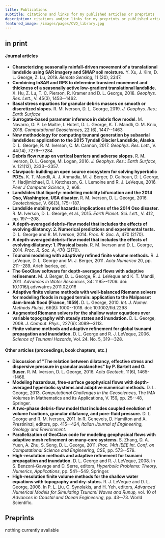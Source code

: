 ```yaml
---
title: Publications
subtitle: citations and links for my published articles or preprints
description: citations and/or links for my preprints or published articles
featured_image: /images/pages/CVO_library.jpg
---
```


## in print

#### Journal articles
* **Characterizing seasonally rainfall-driven movement of a translational landslide using SAR imagery and SMAP soil moisture.** Y. Xu, J. Kim, D. L. George, Z. Lu, 2019. *Remote Sensing,* 11 (20), 2347.
* **Combining InSAR and GPS to determine transient movement and thickness of a seasonally active low-gradient translational landslide.** X. Hu, Z. Lu, T. C. Pierson, R. Kramer and D. L. George, 2018. *Geophys. Res. Lett.*, V. 45(3), 1453--1462.
* **Basal stress equations for granular debris masses on smooth or discretized slopes.** R. M. Iverson, D. L. George, 2019. *J. Geophys. Res.: Earth Surface*
* **Surrogate-based parameter inference in debris flow model.** M. Navarro, O. P. Le Maître, I. Hoteit, D. L. George, K. T. Mandli, O. M. Knio, 2018.
*Computational Geosciences,* 22 (6), 1447--1463
*  **New methodology for computing tsunami generation by subaerial landslides: application to the 2015 Tyndall Glacier Landslide, Alaska.** D. L. George, R. M. Iverson, C. M. Cannon, 2017. *Geophys. Res. Lett.*, V. 44(14), 7276--7284.
* **Debris flow runup on vertical barriers and adverse slopes.** R. M. Iverson, D. L. George, M. Logan, 2016. *J. Geophys. Res.: Earth Surface,* V. 121(12), 2333--2357.
*  **Clawpack: building an open source ecosystem for solving hyperbolic PDEs.** K. T. Mandli, A. J. Ahmadia, M. J. Berger, D. Calhoun, D. L George, Y. Hadjimichael, D. I. Ketcheson, G. I. Lemoine and R. J. LeVeque, 2016. *Peer J Computer Science*, 2, e68.
* **Landslides that liquefy: modeling mobility bifurcation and the 2014 Oso, Washington, USA disaster.** R. M. Iverson, D. L. George, 2016. *Geotechnique*, V. 66(3), 175--187.
* **Landslide mobility and hazards: implications of the 2014 Oso disaster.** R. M. Iverson, D. L. George, et al., 2015. *Earth Planet. Sci. Lett.*, V. 412, pp. 197--208.
* **A depth-averaged debris-flow model that includes the effects of evolving dilatancy: 2. Numerical predictions and experimental tests.** D. L. George and R. M. Iverson, 2014. *Proc. R. Soc. A*, 470 (2170).
*  **A depth-averaged debris-flow model that includes the effects of evolving dilatancy: 1. Physical basis.** R. M. Iverson and D. L. George, 2014. *Proc. R. Soc. A*, 470 (2170).
* **Tsunami modeling with adaptively refined finite volume methods.** R. J. LeVeque, D. L. George and M. J. Berger, 2011. *Acta Numerica* 20, pp. 211--289. Arieh Iserles, ed.
* **The GeoClaw software for depth-averaged flows with adaptive refinement.**  M. J. Berger, D. L. George, R. J. LeVeque and K. T. Mandli, 2011. *Advances in Water Resources*, 34: 1195--1206. doi: 10.1016/j.advwatres.2011.02.016
* **Adaptive finite volume methods with well-balanced Riemann solvers for modeling floods in rugged terrain: application to the Malpasset dam-break flood (France, 1959).** D. L. George, 2010. *Int. J. Numer. Methods Fluids*, 66(8): 1000--1018. doi: 10.1002/fld.2298
* **Augmented Riemann solvers for the shallow water equations over variable topography with steady states and inundation.** D. L. George, 2008. *J. Comput. Phys.*, 227(6): 3089--3113.
* **Finite volume methods and adaptive refinement for global tsunami propagation and inundation.** D. L. George and R. J. LeVeque, 2006. *Science of Tsunami Hazards*, Vol. 24. No. 5, 319--328.

#### Other articles (proceedings, book chapters, etc.)
* **Discussion of "The relation between dilatancy, effective stress and dispersive pressure in granular avalanches" by P. Bartelt and O. Buser.** R. M. Iverson, D. L. George, 2016. *Acta Geotech*, 11(6), 1465--1468.
* **Modeling hazardous, free-surface geophysical flows with depth-averaged hyperbolic systems and adaptive numerical methods.** D. L. George, 2013. *Computational Challenges in the Geosciences,* The IMA Volumes in Mathematics and its Applications, V. 156, pp. 25--48, Springer.
* **A two-phase debris-flow model that includes coupled evolution of volume fractions, granular dilatancy, and pore-fluid pressure.**   D. L. George and R. M. Iverson, 2011. In R. Genevois, D. Hamilton and A. Prestininzi, editors, pp. 415--424, *Italian Journal of Engineering, Geology and Environment*.
* **Parallelization of GeoClaw code for modeling geophysical flows with adaptive mesh refinement on many-core systems.** S. Zhang, D. A. Yuen, A. Zhu, S. Song, D. L. George, 2011. *Proc. 14th IEEE Int. Conf. on Computational Science and Engineering*, CSE, pp. 573--579.
* **High-resolution methods and adaptive refinement for tsunami propagation and inundation.**  D. L. George and R. J. LeVeque, 2008. In S. Benzoni-Gavage and D. Serre, editors, *Hyperbolic Problems: Theory, Numerics, Applications*, pp. 541--549, Springer.
* **High-resolution finite volume methods for the shallow water equations with topography and dry-states.** R. J. LeVeque and D. L. George, 2008. In P. L. Liu, C. Synolakis, and H. Yeh, editors, *Advanced Numerical Models for Simulating Tsunami Waves and Runup,* vol. 10 of *Advances in Coastal and Ocean Engineering*, pp. 43--73. World Scientific.

## Preprints

nothing currently available
